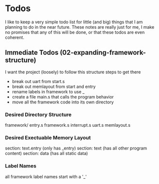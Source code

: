 # Todos
I like to keep a very simple todo list for little (and big) things that I am planning to do in the near future.
These notes are really just for me, I make no promises that any of this will be done, or that these todos are even coherent.

## Immediate Todos (02-expanding-framework-structure)
I want the project (loosely) to follow this structure
steps to get there
- break out uart from start.s
- break out memlayout from start and entry
- rename labels in framework to use _
- create a file main.s that calls the program behavior
- move all the framework code into its own directory

### Desired Directory Structure
framework/
  entry.s
  framework.s
  interrupt.s
  uart.s
  memlayout.s

### Desired Exectuable Memory Layout
section: text.entry (only has _entry)
section: text       (has all other program content)
section: data       (has all static data)


### Label Names
all framework label names start with a '_'